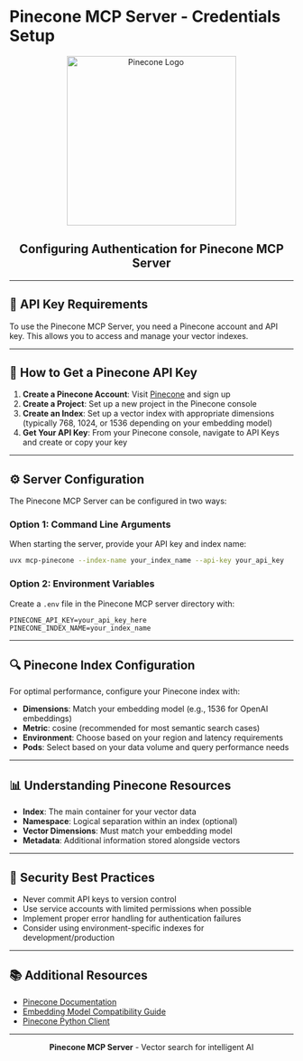 # Pinecone MCP Server - Credentials Setup

<div align="center">
    <img src="https://pinecone.io/images/pinecone_logo_dark.svg" width="300" alt="Pinecone Logo">
    <h2>Configuring Authentication for Pinecone MCP Server</h2>
</div>

---

## 🔑 API Key Requirements

To use the Pinecone MCP Server, you need a Pinecone account and API key. This allows you to access and manage your vector indexes.

---

## 📝 How to Get a Pinecone API Key

1. **Create a Pinecone Account**: Visit [Pinecone](https://www.pinecone.io/) and sign up
2. **Create a Project**: Set up a new project in the Pinecone console
3. **Create an Index**: Set up a vector index with appropriate dimensions (typically 768, 1024, or 1536 depending on your embedding model)
4. **Get Your API Key**: From your Pinecone console, navigate to API Keys and create or copy your key

---

## ⚙️ Server Configuration

The Pinecone MCP Server can be configured in two ways:

### Option 1: Command Line Arguments

When starting the server, provide your API key and index name:

```bash
uvx mcp-pinecone --index-name your_index_name --api-key your_api_key
```

### Option 2: Environment Variables

Create a `.env` file in the Pinecone MCP server directory with:

```
PINECONE_API_KEY=your_api_key_here
PINECONE_INDEX_NAME=your_index_name
```

---

## 🔍 Pinecone Index Configuration

For optimal performance, configure your Pinecone index with:

- **Dimensions**: Match your embedding model (e.g., 1536 for OpenAI embeddings)
- **Metric**: cosine (recommended for most semantic search cases)
- **Environment**: Choose based on your region and latency requirements
- **Pods**: Select based on your data volume and query performance needs

---

## 📊 Understanding Pinecone Resources

- **Index**: The main container for your vector data
- **Namespace**: Logical separation within an index (optional)
- **Vector Dimensions**: Must match your embedding model
- **Metadata**: Additional information stored alongside vectors

---

## 🔐 Security Best Practices

- Never commit API keys to version control
- Use service accounts with limited permissions when possible
- Implement proper error handling for authentication failures
- Consider using environment-specific indexes for development/production

---

## 📚 Additional Resources

- [Pinecone Documentation](https://docs.pinecone.io/)
- [Embedding Model Compatibility Guide](https://docs.pinecone.io/docs/openai)
- [Pinecone Python Client](https://github.com/pinecone-io/pinecone-python-client)

---

<div align="center">
    <p><strong>Pinecone MCP Server</strong> - Vector search for intelligent AI</p>
</div>
